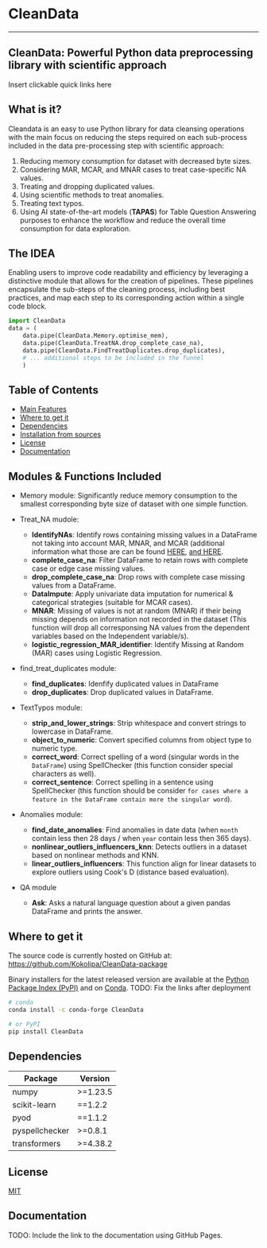 # CleanData
-----------------

##  CleanData: Powerful Python data preprocessing library with scientific approach
Insert clickable quick links here 


## What is it?

Cleandata is an easy to use Python library for data cleansing operations with the main focus on reducing the steps required on each sub-process included in the data pre-processing step with scientific approach:
1. Reducing memory consumption for dataset with decreased byte sizes.
2. Considering MAR, MCAR, and MNAR cases to treat case-specific NA values.
3. Treating and dropping duplicated values.
4. Using scientific methods to treat anomalies.
5. Treating text typos.
6. Using AI state-of-the-art models (**TAPAS**) for Table Question Answering purposes to enhance the workflow and reduce the overall time consumption for data exploration.


## The IDEA
Enabling users to improve code readability and efficiency by leveraging a distinctive module that allows for the creation of pipelines. These pipelines encapsulate the sub-steps of the cleaning process, including best practices, and map each step to its corresponding action within a single code block. 
``` python
import CleanData
data = (
    data.pipe(CleanData.Memory.optimise_mem),
    data.pipe(CleanData.TreatNA.drop_complete_case_na),
    data.pipe(CleanData.FindTreatDuplicates.drop_duplicates),
    # ... additional steps to be included in the funnel 
    )
```


## Table of Contents

- [Main Features](#main-features)
- [Where to get it](#where-to-get-it)
- [Dependencies](#dependencies)
- [Installation from sources](#installation-from-sources)
- [License](#license)
- [Documentation](#documentation)


## Modules & Functions Included
- Memory module: Significantly reduce memory consumption to the smallest corresponding byte size of dataset with one simple function. 
- Treat_NA mudole:
    - **IdentifyNAs**:  Identify rows containing missing values in a DataFrame not taking into account MAR, MNAR, and MCAR (additional information what those are can be found [HERE](https://www.kaggle.com/code/prashant111/a-reference-guide-to-feature-engineering-methods), [and HERE](https://www.bookdown.org/rwnahhas/RMPH/mi-mechanisms.html). 
    - **complete_case_na**: Filter DataFrame to retain rows with complete case or edge case missing values.
    - **drop_complete_case_na**:  Drop rows with complete case missing values from a DataFrame.
    - **DataImpute**: Apply univariate data imputation for numerical & categorical strategies (suitable for MCAR cases).
    - **MNAR**: Missing of values is not at random (MNAR) if their being missing depends on information not recorded in the dataset (This function will drop all corresponsing NA values from the dependent variables based on the Independent variable/s). 
    - **logistic_regression_MAR_identifier**: Identify Missing at Random (MAR) cases using Logistic Regression.

- find_treat_duplicates module:
    - **find_duplicates**: Idenfify duplicated values in DataFrame
    - **drop_duplicates**: Drop duplicated values in DataFrame. 

- TextTypos module:
    - **strip_and_lower_strings**: Strip whitespace and convert strings to lowercase in DataFrame.
    - **object_to_numeric**: Convert specified columns from object type to numeric type.
    - **correct_word**: Correct spelling of a word (singular words in the `DataFrame`) using SpellChecker (this function consider special characters as well).
    - **correct_sentence**: Correct spelling in a sentence using SpellChecker (this function should be consider `for cases where a feature in the DataFrame contain more the singular word`).

- Anomalies module:
    - **find_date_anomalies**: Find anomalies in date data (when `month` contain less then 28 days / when `year` contain less then 365 days).
    - **nonlinear_outliers_influencers_knn**: Detects outliers in a dataset based on nonlinear methods and KNN.
    - **linear_outliers_influencers**: This function align for linear datasets to explore outliers using Cook's D (distance based evaluation).

- QA module 
    - **Ask**: Asks a natural language question about a given pandas DataFrame and prints the answer.



## Where to get it
The source code is currently hosted on GitHub at:
https://github.com/Kokolipa/CleanData-package

Binary installers for the latest released version are available at the [Python
Package Index (PyPI)](https://pypi.org/project/pandas) and on [Conda](https://docs.conda.io/en/latest/).
TODO: Fix the links after deployment

```sh
# conda
conda install -c conda-forge CleanData
```

```sh
# or PyPI
pip install CleanData
```


## Dependencies

| Package           | Version   |
|-------------------|-----------|
| numpy             | >=1.23.5  |
| scikit-learn      | ==1.2.2   |
| pyod              | ==1.1.2   |
| pyspellchecker    | >=0.8.1   |
| transformers      | >=4.38.2  |


## License
[MIT](https://github.com/Kokolipa/CleanData-package/blob/CleanData_main/LICENSE)

## Documentation
TODO: Include the link to the documentation using GitHub Pages.
<!-- The official documentation is hosted on [GitHub Pages](). -->




